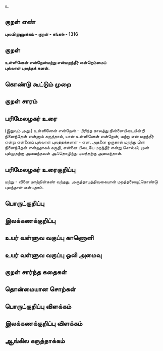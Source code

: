 உ

## குறள் எண் 

**புலவி நுணுக்கம் - குறள் - க௩க௬ - 1316**

## குறள் 

**உள்ளினேன் என்றேன்மற்று என்மறந்தீர் என்றெம்மைப்  
புல்லாள் புலத்தக் கனள்.** 

## கொண்டு கூட்டும் முறை


## குறள் சாரம் 


## பரிமேலழகர் உரை

(இதுவும் அது.) உள்ளினேன் என்றேன் - பிரிந்த காலத்து நின்னையிடையின்றி நினைந்தேன் என்னும் கருத்தால், யான் உள்ளினேன் என்றேன்; மற்று என் மறந்தீர் என்று என்னைப் புல்லாள் புலத்தக்கனள் - என, அதனை ஒருகால் மறந்து பின் நினைந்தேன் என்றதாகக் கருதி, என்னை யிடையே மறந்தீர் என்று சொல்லி, முன் புல்லுதற்கு அமைந்தவள் அஃதொழிந்து புலத்தற்கு அமைந்தாள்.

## பரிமேலழகர் உரைகுறிப்பு   

மற்று - வினை மாற்றின்கண் வந்தது. அருத்தாபத்திவகையான் மறத்தலையுட்கொண்டு புலந்தாள் என்பதாம்.

## பொருட்குறிப்பு 


## இலக்கணக்குறிப்பு  


## உயர் வள்ளுவ வகுப்பு காணொளி


## உயர் வள்ளுவ வகுப்பு ஒலி அமைவு 

 
## குறள் சார்ந்த கதைகள் 


## தொன்மையான சொற்கள்


## பொருட்குறிப்பு விளக்கம்


## இலக்கணக்குறிப்பு விளக்கம்


## ஆங்கில கருத்தாக்கம் 


